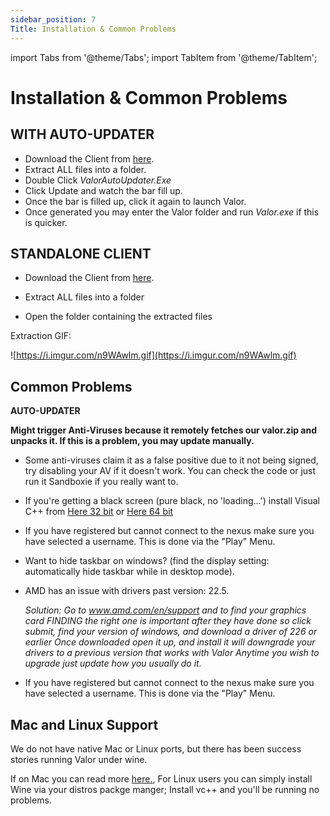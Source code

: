 ```yaml
---
sidebar_position: 7
Title: Installation & Common Problems
---
```

import Tabs from '@theme/Tabs';
import TabItem from '@theme/TabItem';

# Installation & Common Problems

<Tabs>
  <TabItem value= "Installation & First Time Start Guide" label="Installation & First Time Start Guide" default>

## **WITH AUTO-UPDATER**

- Download the Client from [here](https://api.valorserver.com/api/launcher).
- Extract ALL files into a folder.
- Double Click *ValorAutoUpdater.Exe*
- Click Update and watch the bar fill up.
- Once the bar is filled up, click it again to launch Valor.
- Once generated you may enter the Valor folder and run *Valor.exe* if this is quicker.

## **STANDALONE CLIENT**

- Download the Client from [here](https://api.valorserver.com/api/download).

- Extract ALL files into a folder
- Open the folder containing the extracted files

Extraction GIF: 

![https://i.imgur.com/n9WAwlm.gif](https://i.imgur.com/n9WAwlm.gif)

  </TabItem>
  <TabItem value="Common Problems" label="Common Problems">

## **Common Problems**

**AUTO-UPDATER**

**Might trigger Anti-Viruses because it remotely fetches our valor.zip and unpacks it. If this is a problem, you may update manually.**
    
 - Some anti-viruses claim it as a false positive due to it not being signed, try disabling your AV if it doesn't work. You can check the code or just run it Sandboxie if you really want to.

 - If you're getting a black screen (pure black, no 'loading...') install Visual C++ from [Here 32 bit](https://aka.ms/vs/16/release/vc_redist.x86.exe) or [Here 64 bit](https://aka.ms/vs/16/release/vc_redist.x64.exe)
    
 - If you have registered but cannot connect to the nexus make sure you have selected a username. This is done via the "Play" Menu.

 - Want to hide taskbar on windows? (find the display setting: automatically hide taskbar while in desktop mode).
    
 - AMD has an issue with drivers past version: 22.5.

    *Solution:
    Go to www.amd.com/en/support and to find your graphics card FINDING the right one is important after they have done so click submit, find your version of windows, and download a driver of 226 or earlier
    Once downloaded open it up, and install it will downgrade your drivers to a previous version that works with Valor Anytime you wish to upgrade just update how you usually do it.*

 - If you have registered but cannot connect to the nexus make sure you have selected a username. This is done via the "Play" Menu.

## **Mac and Linux Support**

We do not have native Mac or Linux ports, but there has been success stories running Valor under wine. 

If on Mac you can read more [here.](https://blog.valorserver.com/valor-on-macos/), For Linux users you can simply install Wine via your distros packge manger; Install vc++ and you'll be running no problems.
    
  </TabItem>
</Tabs>

